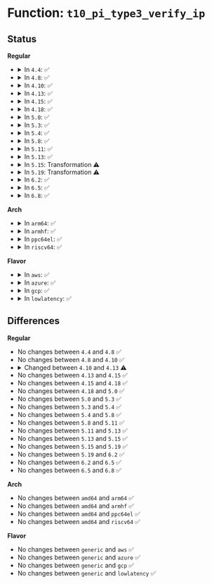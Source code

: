 # Function: <code>t10_pi_type3_verify_ip</code>

## Status
<b>Regular</b>
<ul>
<li>
<details>
<summary>In <code>4.4</code>: ✅</summary>

```c
int t10_pi_type3_verify_ip(struct blk_integrity_iter *iter);
```

**Collision:** Unique Static

**Inline:** No

**Transformation:** False

**Instances:**

```
In block/t10-pi.c (ffffffff813e8990)
Location: block/t10-pi.c:158
Inline: False
```
**Symbols:**

```
ffffffff813e8990-ffffffff813e89ac: t10_pi_type3_verify_ip (STB_LOCAL)
```
</details>
</li>
<li>
<details>
<summary>In <code>4.8</code>: ✅</summary>

```c
int t10_pi_type3_verify_ip(struct blk_integrity_iter *iter);
```

**Collision:** Unique Static

**Inline:** No

**Transformation:** False

**Instances:**

```
In block/t10-pi.c (ffffffff8142ed10)
Location: block/t10-pi.c:158
Inline: False
```
**Symbols:**

```
ffffffff8142ed10-ffffffff8142ed2c: t10_pi_type3_verify_ip (STB_LOCAL)
```
</details>
</li>
<li>
<details>
<summary>In <code>4.10</code>: ✅</summary>

```c
int t10_pi_type3_verify_ip(struct blk_integrity_iter *iter);
```

**Collision:** Unique Static

**Inline:** No

**Transformation:** False

**Instances:**

```
In block/t10-pi.c (ffffffff81448a90)
Location: block/t10-pi.c:158
Inline: False
```
**Symbols:**

```
ffffffff81448a90-ffffffff81448aac: t10_pi_type3_verify_ip (STB_LOCAL)
```
</details>
</li>
<li>
<details>
<summary>In <code>4.13</code>: ✅</summary>

```c
blk_status_t t10_pi_type3_verify_ip(struct blk_integrity_iter *iter);
```

**Collision:** Unique Static

**Inline:** No

**Transformation:** False

**Instances:**

```
In block/t10-pi.c (ffffffff81456f20)
Location: block/t10-pi.c:155
Inline: False
```
**Symbols:**

```
ffffffff81456f20-ffffffff81456f3c: t10_pi_type3_verify_ip (STB_LOCAL)
```
</details>
</li>
<li>
<details>
<summary>In <code>4.15</code>: ✅</summary>

```c
blk_status_t t10_pi_type3_verify_ip(struct blk_integrity_iter *iter);
```

**Collision:** Unique Static

**Inline:** No

**Transformation:** False

**Instances:**

```
In block/t10-pi.c (ffffffff81482b70)
Location: block/t10-pi.c:155
Inline: False
```
**Symbols:**

```
ffffffff81482b70-ffffffff81482b8c: t10_pi_type3_verify_ip (STB_LOCAL)
```
</details>
</li>
<li>
<details>
<summary>In <code>4.18</code>: ✅</summary>

```c
blk_status_t t10_pi_type3_verify_ip(struct blk_integrity_iter *iter);
```

**Collision:** Unique Static

**Inline:** No

**Transformation:** False

**Instances:**

```
In block/t10-pi.c (ffffffff814b77a0)
Location: block/t10-pi.c:155
Inline: False
```
**Symbols:**

```
ffffffff814b77a0-ffffffff814b77bc: t10_pi_type3_verify_ip (STB_LOCAL)
```
</details>
</li>
<li>
<details>
<summary>In <code>5.0</code>: ✅</summary>

```c
blk_status_t t10_pi_type3_verify_ip(struct blk_integrity_iter *iter);
```

**Collision:** Unique Static

**Inline:** No

**Transformation:** False

**Instances:**

```
In block/t10-pi.c (ffffffff814caf80)
Location: block/t10-pi.c:155
Inline: False
```
**Symbols:**

```
ffffffff814caf80-ffffffff814caf9c: t10_pi_type3_verify_ip (STB_LOCAL)
```
</details>
</li>
<li>
<details>
<summary>In <code>5.3</code>: ✅</summary>

```c
blk_status_t t10_pi_type3_verify_ip(struct blk_integrity_iter *iter);
```

**Collision:** Unique Static

**Inline:** No

**Transformation:** False

**Instances:**

```
In block/t10-pi.c (ffffffff814f98a0)
Location: block/t10-pi.c:138
Inline: False
```
**Symbols:**

```
ffffffff814f98a0-ffffffff814f98bc: t10_pi_type3_verify_ip (STB_LOCAL)
```
</details>
</li>
<li>
<details>
<summary>In <code>5.4</code>: ✅</summary>

```c
blk_status_t t10_pi_type3_verify_ip(struct blk_integrity_iter *iter);
```

**Collision:** Unique Static

**Inline:** No

**Transformation:** False

**Instances:**

```
In block/t10-pi.c (ffffffff81517990)
Location: block/t10-pi.c:233
Inline: False
```
**Symbols:**

```
ffffffff81517990-ffffffff815179ac: t10_pi_type3_verify_ip (STB_LOCAL)
```
</details>
</li>
<li>
<details>
<summary>In <code>5.8</code>: ✅</summary>

```c
blk_status_t t10_pi_type3_verify_ip(struct blk_integrity_iter *iter);
```

**Collision:** Unique Static

**Inline:** No

**Transformation:** False

**Instances:**

```
In block/t10-pi.c (ffffffff81577e00)
Location: block/t10-pi.c:234
Inline: False
```
**Symbols:**

```
ffffffff81577e00-ffffffff81577e1c: t10_pi_type3_verify_ip (STB_LOCAL)
```
</details>
</li>
<li>
<details>
<summary>In <code>5.11</code>: ✅</summary>

```c
blk_status_t t10_pi_type3_verify_ip(struct blk_integrity_iter *iter);
```

**Collision:** Unique Static

**Inline:** No

**Transformation:** False

**Instances:**

```
In block/t10-pi.c (ffffffff815948e0)
Location: block/t10-pi.c:234
Inline: False
```
**Symbols:**

```
ffffffff815948e0-ffffffff815948fc: t10_pi_type3_verify_ip (STB_LOCAL)
```
</details>
</li>
<li>
<details>
<summary>In <code>5.13</code>: ✅</summary>

```c
blk_status_t t10_pi_type3_verify_ip(struct blk_integrity_iter *iter);
```

**Collision:** Unique Static

**Inline:** No

**Transformation:** False

**Instances:**

```
In block/t10-pi.c (ffffffff8159b6c0)
Location: block/t10-pi.c:234
Inline: False
```
**Symbols:**

```
ffffffff8159b6c0-ffffffff8159b6dc: t10_pi_type3_verify_ip (STB_LOCAL)
```
</details>
</li>
<li>
<details>
<summary>In <code>5.15</code>: Transformation ⚠️</summary>

```c
blk_status_t t10_pi_type3_verify_ip(struct blk_integrity_iter *iter);
```

**Collision:** Unique Static

**Inline:** No

**Transformation:** True

**Instances:**

```
In block/t10-pi.c (0)
Location: block/t10-pi.c:230
Inline: False
```
**Symbols:**

```
ffffffff81603f20-ffffffff81603fa8: t10_pi_type3_verify_ip (STB_LOCAL)
ffffffff81cda2ec-ffffffff81cda319: t10_pi_type3_verify_ip.cold (STB_LOCAL)
```
</details>
</li>
<li>
<details>
<summary>In <code>5.19</code>: Transformation ⚠️</summary>

```c
blk_status_t t10_pi_type3_verify_ip(struct blk_integrity_iter *iter);
```

**Collision:** Unique Static

**Inline:** No

**Transformation:** True

**Instances:**

```
In block/t10-pi.c (0)
Location: block/t10-pi.c:232
Inline: False
```
**Symbols:**

```
ffffffff816b7580-ffffffff816b762d: t10_pi_type3_verify_ip (STB_LOCAL)
ffffffff81e8de53-ffffffff81e8de80: t10_pi_type3_verify_ip.cold (STB_LOCAL)
```
</details>
</li>
<li>
<details>
<summary>In <code>6.2</code>: ✅</summary>

```c
blk_status_t t10_pi_type3_verify_ip(struct blk_integrity_iter *iter);
```

**Collision:** Unique Static

**Inline:** No

**Transformation:** False

**Instances:**

```
In block/t10-pi.c (ffffffff81777600)
Location: block/t10-pi.c:232
Inline: False
```
**Symbols:**

```
ffffffff81777600-ffffffff817776f4: t10_pi_type3_verify_ip (STB_LOCAL)
```
</details>
</li>
<li>
<details>
<summary>In <code>6.5</code>: ✅</summary>

```c
blk_status_t t10_pi_type3_verify_ip(struct blk_integrity_iter *iter);
```

**Collision:** Unique Static

**Inline:** No

**Transformation:** False

**Instances:**

```
In block/t10-pi.c (ffffffff817b7280)
Location: block/t10-pi.c:232
Inline: False
```
**Symbols:**

```
ffffffff817b7280-ffffffff817b7374: t10_pi_type3_verify_ip (STB_LOCAL)
```
</details>
</li>
<li>
<details>
<summary>In <code>6.8</code>: ✅</summary>

```c
blk_status_t t10_pi_type3_verify_ip(struct blk_integrity_iter *iter);
```

**Collision:** Unique Static

**Inline:** No

**Transformation:** False

**Instances:**

```
In block/t10-pi.c (ffffffff817fbc90)
Location: block/t10-pi.c:232
Inline: False
```
**Symbols:**

```
ffffffff817fbc90-ffffffff817fbd84: t10_pi_type3_verify_ip (STB_LOCAL)
```
</details>
</li>
</ul>
<b>Arch</b>
<ul>
<li>
<details>
<summary>In <code>arm64</code>: ✅</summary>

```c
blk_status_t t10_pi_type3_verify_ip(struct blk_integrity_iter *iter);
```

**Collision:** Unique Static

**Inline:** No

**Transformation:** False

**Instances:**

```
In block/t10-pi.c (ffff80001061ef30)
Location: block/t10-pi.c:233
Inline: False
```
**Symbols:**

```
ffff80001061ef30-ffff80001061ef68: t10_pi_type3_verify_ip (STB_LOCAL)
```
</details>
</li>
<li>
<details>
<summary>In <code>armhf</code>: ✅</summary>

```c
blk_status_t t10_pi_type3_verify_ip(struct blk_integrity_iter *iter);
```

**Collision:** Unique Static

**Inline:** No

**Transformation:** False

**Instances:**

```
In block/t10-pi.c (c07c6938)
Location: block/t10-pi.c:233
Inline: False
```
**Symbols:**

```
c07c6938-c07c6960: t10_pi_type3_verify_ip (STB_LOCAL)
```
</details>
</li>
<li>
<details>
<summary>In <code>ppc64el</code>: ✅</summary>

```c
blk_status_t t10_pi_type3_verify_ip(struct blk_integrity_iter *iter);
```

**Collision:** Unique Static

**Inline:** No

**Transformation:** False

**Instances:**

```
In block/t10-pi.c (c0000000007be040)
Location: block/t10-pi.c:233
Inline: False
```
**Symbols:**

```
c0000000007be040-c0000000007be060: t10_pi_type3_verify_ip (STB_LOCAL)
```
</details>
</li>
<li>
<details>
<summary>In <code>riscv64</code>: ✅</summary>

```c
blk_status_t t10_pi_type3_verify_ip(struct blk_integrity_iter *iter);
```

**Collision:** Unique Static

**Inline:** No

**Transformation:** False

**Instances:**

```
In block/t10-pi.c (ffffffe000451844)
Location: block/t10-pi.c:233
Inline: False
```
**Symbols:**

```
ffffffe000451844-ffffffe000451878: t10_pi_type3_verify_ip (STB_LOCAL)
```
</details>
</li>
</ul>
<b>Flavor</b>
<ul>
<li>
<details>
<summary>In <code>aws</code>: ✅</summary>

```c
blk_status_t t10_pi_type3_verify_ip(struct blk_integrity_iter *iter);
```

**Collision:** Unique Static

**Inline:** No

**Transformation:** False

**Instances:**

```
In block/t10-pi.c (ffffffff8150ff70)
Location: block/t10-pi.c:233
Inline: False
```
**Symbols:**

```
ffffffff8150ff70-ffffffff8150ff8c: t10_pi_type3_verify_ip (STB_LOCAL)
```
</details>
</li>
<li>
<details>
<summary>In <code>azure</code>: ✅</summary>

```c
blk_status_t t10_pi_type3_verify_ip(struct blk_integrity_iter *iter);
```

**Collision:** Unique Static

**Inline:** No

**Transformation:** False

**Instances:**

```
In block/t10-pi.c (ffffffff81500290)
Location: block/t10-pi.c:233
Inline: False
```
**Symbols:**

```
ffffffff81500290-ffffffff815002ac: t10_pi_type3_verify_ip (STB_LOCAL)
```
</details>
</li>
<li>
<details>
<summary>In <code>gcp</code>: ✅</summary>

```c
blk_status_t t10_pi_type3_verify_ip(struct blk_integrity_iter *iter);
```

**Collision:** Unique Static

**Inline:** No

**Transformation:** False

**Instances:**

```
In block/t10-pi.c (ffffffff8150c000)
Location: block/t10-pi.c:233
Inline: False
```
**Symbols:**

```
ffffffff8150c000-ffffffff8150c01c: t10_pi_type3_verify_ip (STB_LOCAL)
```
</details>
</li>
<li>
<details>
<summary>In <code>lowlatency</code>: ✅</summary>

```c
blk_status_t t10_pi_type3_verify_ip(struct blk_integrity_iter *iter);
```

**Collision:** Unique Static

**Inline:** No

**Transformation:** False

**Instances:**

```
In block/t10-pi.c (ffffffff815256c0)
Location: block/t10-pi.c:233
Inline: False
```
**Symbols:**

```
ffffffff815256c0-ffffffff815256dc: t10_pi_type3_verify_ip (STB_LOCAL)
```
</details>
</li>
</ul>

## Differences
<b>Regular</b>
<ul>
<li>
No changes between <code>4.4</code> and <code>4.8</code> ✅
</li>
<li>
No changes between <code>4.8</code> and <code>4.10</code> ✅
</li>
<li>
<details>
<summary>Changed between <code>4.10</code> and <code>4.13</code> ⚠️</summary>
<ul>
<li>
<b>Return type changed. </b>
<code>int</code> ➡️ <code>blk_status_t</code>
</li>
</ul>
</details>
</li>
<li>
No changes between <code>4.13</code> and <code>4.15</code> ✅
</li>
<li>
No changes between <code>4.15</code> and <code>4.18</code> ✅
</li>
<li>
No changes between <code>4.18</code> and <code>5.0</code> ✅
</li>
<li>
No changes between <code>5.0</code> and <code>5.3</code> ✅
</li>
<li>
No changes between <code>5.3</code> and <code>5.4</code> ✅
</li>
<li>
No changes between <code>5.4</code> and <code>5.8</code> ✅
</li>
<li>
No changes between <code>5.8</code> and <code>5.11</code> ✅
</li>
<li>
No changes between <code>5.11</code> and <code>5.13</code> ✅
</li>
<li>
No changes between <code>5.13</code> and <code>5.15</code> ✅
</li>
<li>
No changes between <code>5.15</code> and <code>5.19</code> ✅
</li>
<li>
No changes between <code>5.19</code> and <code>6.2</code> ✅
</li>
<li>
No changes between <code>6.2</code> and <code>6.5</code> ✅
</li>
<li>
No changes between <code>6.5</code> and <code>6.8</code> ✅
</li>
</ul>
<b>Arch</b>
<ul>
<li>
No changes between <code>amd64</code> and <code>arm64</code> ✅
</li>
<li>
No changes between <code>amd64</code> and <code>armhf</code> ✅
</li>
<li>
No changes between <code>amd64</code> and <code>ppc64el</code> ✅
</li>
<li>
No changes between <code>amd64</code> and <code>riscv64</code> ✅
</li>
</ul>
<b>Flavor</b>
<ul>
<li>
No changes between <code>generic</code> and <code>aws</code> ✅
</li>
<li>
No changes between <code>generic</code> and <code>azure</code> ✅
</li>
<li>
No changes between <code>generic</code> and <code>gcp</code> ✅
</li>
<li>
No changes between <code>generic</code> and <code>lowlatency</code> ✅
</li>
</ul>
